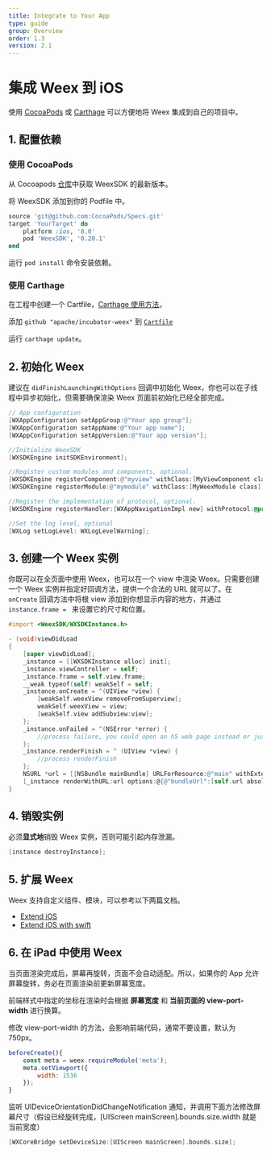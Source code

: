 ```yaml
---
title: Integrate to Your App
type: guide
group: Overview
order: 1.3
version: 2.1
---
```


<!-- toc -->

# 集成 Weex 到 iOS

使用 [CocoaPods](https://cocoapods.org/) 或 [Carthage](https://github.com/Carthage/Carthage) 可以方便地将 Weex 集成到自己的项目中。

## 1. 配置依赖

### 使用 CocoaPods

从 Cocoapods [仓库](https://cocoapods.org/pods/WeexSDK)中获取 WeexSDK 的最新版本。

将 WeexSDK 添加到你的 Podfile 中。

```ruby
source 'git@github.com:CocoaPods/Specs.git'
target 'YourTarget' do
    platform :ios, '8.0'
    pod 'WeexSDK', '0.20.1'
end
```

运行 `pod install` 命令安装依赖。
    
### 使用 Carthage

在工程中创建一个 Cartfile，[Carthage 使用方法](https://github.com/Carthage/Carthage#adding-frameworks-to-an-application)。

添加 `github "apache/incubator-weex"` 到 [`Cartfile`](https://github.com/Carthage/Carthage/blob/master/Documentation/Artifacts.md#cartfile)

运行 `carthage update`。

## 2. 初始化 Weex

建议在 `didFinishLaunchingWithOptions` 回调中初始化 Weex，你也可以在子线程中异步初始化，但需要确保渲染 Weex 页面前初始化已经全部完成。

```Objective-C
// App configuration
[WXAppConfiguration setAppGroup:@"Your app group"];
[WXAppConfiguration setAppName:@"Your app name"];
[WXAppConfiguration setAppVersion:@"Your app version"];

//Initialize WeexSDK
[WXSDKEngine initSDKEnvironment];

//Register custom modules and components, optional.
[WXSDKEngine registerComponent:@"myview" withClass:[MyViewComponent class]];
[WXSDKEngine registerModule:@"mymodule" withClass:[MyWeexModule class]];

//Register the implementation of protocol, optional.
[WXSDKEngine registerHandler:[WXAppNavigationImpl new] withProtocol:@protocol(WXNavigationProtocol)];

//Set the log level, optional
[WXLog setLogLevel: WXLogLevelWarning];
```

## 3. 创建一个 Weex 实例

你既可以在全页面中使用 Weex，也可以在一个 view 中渲染 Weex。只需要创建一个 Weex 实例并指定好回调方法，提供一个合法的 URL 就可以了。在 `onCreate` 回调方法中将根 view 添加到你想显示内容的地方，并通过 `instance.frame = ` 来设置它的尺寸和位置。

```Objective-C
#import <WeexSDK/WXSDKInstance.h>

- (void)viewDidLoad
{
    [super viewDidLoad];
    _instance = [[WXSDKInstance alloc] init];
    _instance.viewController = self;
    _instance.frame = self.view.frame;
    __weak typeof(self) weakSelf = self;
    _instance.onCreate = ^(UIView *view) {
        [weakSelf.weexView removeFromSuperview];
        weakSelf.weexView = view;
        [weakSelf.view addSubview:view];
    };
    _instance.onFailed = ^(NSError *error) {
        //process failure, you could open an h5 web page instead or just show the error.
    };
    _instance.renderFinish = ^ (UIView *view) {
        //process renderFinish
    };
    NSURL *url = [[NSBundle mainBundle] URLForResource:@"main" withExtension:@"js"];
    [_instance renderWithURL:url options:@{@"bundleUrl":[self.url absoluteString]} data:nil];
}
```

## 4. 销毁实例

必须**显式地**销毁 Weex 实例，否则可能引起内存泄漏。

```Objective-C
[instance destroyInstance];
```

## 5. 扩展 Weex

Weex 支持自定义组件、模块，可以参考以下两篇文档。

* [Extend iOS](../extend/extend-ios.html)
* [Extend iOS with swift](../extend/extend-ios-with-swift.html)

## 6. 在 iPad 中使用 Weex

当页面渲染完成后，屏幕再旋转，页面不会自动适配。所以，如果你的 App 允许屏幕旋转，务必在页面渲染前更新屏幕宽度。

前端样式中指定的坐标在渲染时会根据 **屏幕宽度** 和 **当前页面的 view-port-width** 进行换算。

修改 view-port-width 的方法，会影响前端代码，通常不要设置，默认为 750px。
```javascript
beforeCreate(){
    const meta = weex.requireModule('meta');
    meta.setViewport({
        width: 1536
    });
}
```

监听 UIDeviceOrientationDidChangeNotification 通知，并调用下面方法修改屏幕尺寸（假设已经旋转完成，[UIScreen mainScreen].bounds.size.width 就是当前宽度）
```Objective-C
[WXCoreBridge setDeviceSize:[UIScreen mainScreen].bounds.size];
```
